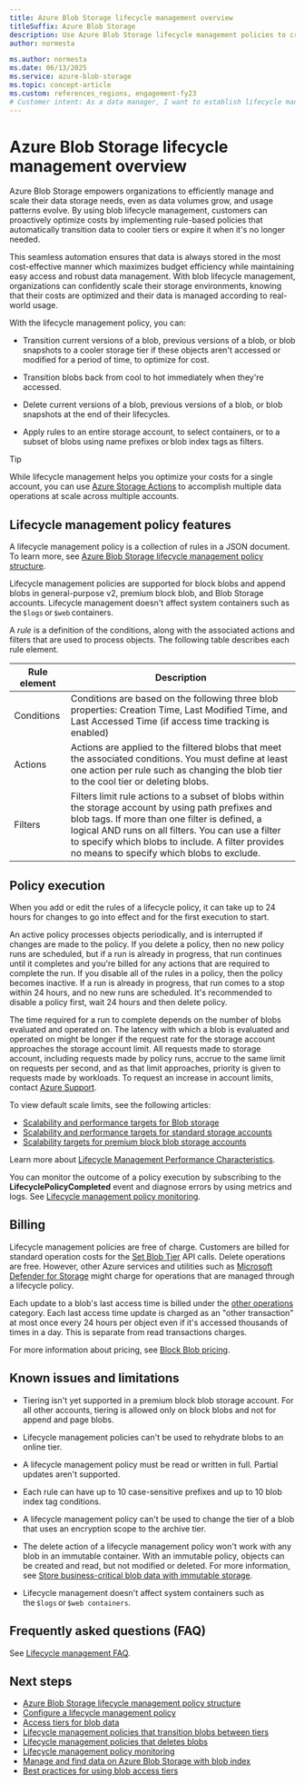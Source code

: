 ```yaml
---
title: Azure Blob Storage lifecycle management overview
titleSuffix: Azure Blob Storage
description: Use Azure Blob Storage lifecycle management policies to create automated rules for moving data between hot, cool, cold, and archive tiers.
author: normesta

ms.author: normesta
ms.date: 06/13/2025
ms.service: azure-blob-storage
ms.topic: concept-article
ms.custom: references_regions, engagement-fy23
# Customer intent: As a data manager, I want to establish lifecycle management policies for our blob storage, so that I can automate data transitions and deletions to optimize storage costs and enhance data management efficiency.
---
```


# Azure Blob Storage lifecycle management overview

Azure Blob Storage empowers organizations to efficiently manage and scale their data storage needs, even as data volumes grow, and usage patterns evolve. By using blob lifecycle management, customers can proactively optimize costs by implementing rule-based policies that automatically transition data to cooler tiers or expire it when it's no longer needed. 

This seamless automation ensures that data is always stored in the most cost-effective manner which maximizes budget efficiency while maintaining easy access and robust data management. With blob lifecycle management, organizations can confidently scale their storage environments, knowing that their costs are optimized and their data is managed according to real-world usage. 
 
With the lifecycle management policy, you can: 

- Transition current versions of a blob, previous versions of a blob, or blob snapshots to a cooler storage tier if these objects aren't accessed or modified for a period of time, to optimize for cost.

- Transition blobs back from cool to hot immediately when they're accessed. 

- Delete current versions of a blob, previous versions of a blob, or blob snapshots at the end of their lifecycles. 

- Apply rules to an entire storage account, to select containers, or to a subset of blobs using name prefixes or blob index tags as filters. 

> [!TIP]
> While lifecycle management helps you optimize your costs for a single account, you can use [Azure Storage Actions](../../storage-actions/overview.md) to accomplish multiple data operations at scale across multiple accounts.

## Lifecycle management policy features 

A lifecycle management policy is a collection of rules in a JSON document. To learn more, see [Azure Blob Storage lifecycle management policy structure](lifecycle-management-policy-structure.md). 

Lifecycle management policies are supported for block blobs and append blobs in general-purpose v2, premium block blob, and Blob Storage accounts. Lifecycle management doesn't affect system containers such as the `$logs` or `$web` containers. 

A *rule* is a definition of the conditions, along with the associated actions and filters that are used to process objects. The following table describes each rule element.

| Rule element | Description |
|---|---|
| Conditions | Conditions are based on the following three blob properties: Creation Time, Last Modified Time, and Last Accessed Time (if access time tracking is enabled) |
| Actions | Actions are applied to the filtered blobs that meet the associated conditions. You must define at least one action per rule such as changing the blob tier to the cool tier or deleting blobs.  |
| Filters | Filters limit rule actions to a subset of blobs within the storage account by using path prefixes and blob tags. If more than one filter is defined, a logical AND runs on all filters. You can use a filter to specify which blobs to include. A filter provides no means to specify which blobs to exclude. |

## Policy execution

When you add or edit the rules of a lifecycle policy, it can take up to 24 hours for changes to go into effect and for the first execution to start. 

An active policy processes objects periodically, and is interrupted if changes are made to the policy. If you delete a policy, then no new policy runs are scheduled, but if a run is already in progress, that run continues until it completes and you're billed for any actions that are required to complete the run. If you disable all of the rules in a policy, then the policy becomes inactive. If a run is already in progress, that run comes to a stop within 24 hours, and no new runs are scheduled. It's recommended to disable a policy first, wait 24 hours and then delete policy.

The time required for a run to complete depends on the number of blobs evaluated and operated on. The latency with which a blob is evaluated and operated on might be longer if the request rate for the storage account approaches the storage account limit. All requests made to storage account, including requests made by policy runs, accrue to the same limit on requests per second, and as that limit approaches, priority is given to requests made by workloads. To request an increase in account limits, contact [Azure Support](https://azure.microsoft.com/support/faq/).

To view default scale limits, see the following articles:

- [Scalability and performance targets for Blob storage](scalability-targets.md)
- [Scalability and performance targets for standard storage accounts](../common/scalability-targets-standard-account.md) 
- [Scalability targets for premium block blob storage accounts](scalability-targets-premium-block-blobs.md)

Learn more about [Lifecycle Management Performance Characteristics](lifecycle-management-performance-characteristics.md).

You can monitor the outcome of a policy execution by subscribing to the **LifecyclePolicyCompleted** event and diagnose errors by using metrics and logs. See [Lifecycle management policy monitoring](lifecycle-management-policy-monitor.md).

## Billing

Lifecycle management policies are free of charge. Customers are billed for standard operation costs for the [Set Blob Tier](/rest/api/storageservices/set-blob-tier) API calls. Delete operations are free. However, other Azure services and utilities such as [Microsoft Defender for Storage](/azure/defender-for-cloud/defender-for-storage-introduction) might charge for operations that are managed through a lifecycle policy.

Each update to a blob's last access time is billed under the [other operations](https://azure.microsoft.com/pricing/details/storage/blobs/) category. Each last access time update is charged as an "other transaction" at most once every 24 hours per object even if it's accessed thousands of times in a day. This is separate from read transactions charges.

For more information about pricing, see [Block Blob pricing](https://azure.microsoft.com/pricing/details/storage/blobs/).

## Known issues and limitations

- Tiering isn't yet supported in a premium block blob storage account. For all other accounts, tiering is allowed only on block blobs and not for append and page blobs.

- Lifecycle management policies can't be used to rehydrate blobs to an online tier.

- A lifecycle management policy must be read or written in full. Partial updates aren't supported.

- Each rule can have up to 10 case-sensitive prefixes and up to 10 blob index tag conditions.

- A lifecycle management policy can't be used to change the tier of a blob that uses an encryption scope to the archive tier.

- The delete action of a lifecycle management policy won't work with any blob in an immutable container. With an immutable policy, objects can be created and read, but not modified or deleted. For more information, see [Store business-critical blob data with immutable storage](./immutable-storage-overview.md).

- Lifecycle management doesn't affect system containers such as the `$logs` or `$web containers`.

## Frequently asked questions (FAQ)

See [Lifecycle management FAQ](storage-blob-faq.yml#lifecycle-management-policies).

## Next steps

- [Azure Blob Storage lifecycle management policy structure](lifecycle-management-policy-structure.md)
- [Configure a lifecycle management policy](lifecycle-management-policy-configure.md)
- [Access tiers for blob data](access-tiers-overview.md)
- [Lifecycle management policies that transition blobs between tiers](lifecycle-management-policy-access-tiers.md)
- [Lifecycle management policies that deletes blobs](lifecycle-management-policy-delete.md)
- [Lifecycle management policy monitoring](lifecycle-management-policy-monitor.md)
- [Manage and find data on Azure Blob Storage with blob index](storage-manage-find-blobs.md)
- [Best practices for using blob access tiers](access-tiers-best-practices.md)
